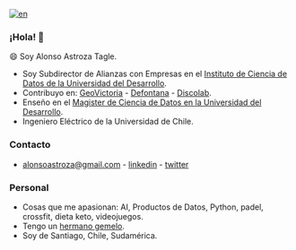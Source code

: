 [![en](https://img.shields.io/badge/lang-en-red.svg)](https://github.com/aastroza/aastroza/blob/main/README.md)

### ¡Hola! 👋

😄 Soy Alonso Astroza Tagle.

* Soy Subdirector de Alianzas con Empresas en el [Instituto de Ciencia de Datos de la Universidad del Desarrollo](https://ingenieria.udd.cl/persona/alonso-astroza-tagle/).
* Contribuyo en: [GeoVictoria](https://www.geovictoria.com) - [Defontana](https://www.defontana.com) - [Discolab](https://www.discolab.cl).
* Enseño en el [Magister de Ciencia de Datos en la Universidad del Desarrollo](https://ingenieria.udd.cl/postgrado/magister-en-data-science/profesores/).
* Ingeniero Eléctrico de la Universidad de Chile.

### Contacto

* alonsoastroza@gmail.com - [linkedin](https://www.linkedin.com/in/aastrozacl/) - [twitter](https://twitter.com/aastroza)

### Personal

* Cosas que me apasionan: AI, Productos de Datos, Python, padel, crossfit, dieta keto, videojuegos.
* Tengo un [hermano gemelo](https://sastroza.cl/).
* Soy de Santiago, Chile, Sudamérica.